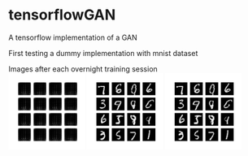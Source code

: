 # tensorflowGAN
A tensorflow implementation of a GAN

First testing a dummy implementation with mnist dataset

Images after each overnight training session<br>
<img src="https://github.com/SeaUrc/tensorflowGAN/blob/main/image_training_1.png?raw=true" height=150 width=150>
<img src="https://github.com/SeaUrc/tensorflowGAN/blob/main/image_training_2.png?raw=true" height=150 width=150>
<img src="https://github.com/SeaUrc/tensorflowGAN/blob/main/image_training_2.png?raw=true" height=150 width=150>